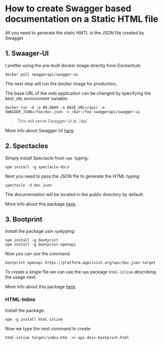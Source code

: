 # How to create Swagger based documentation on a Static HTML file

All you need to generate the static HMTL is the JSON file created by Swagger


## 1. Swaager-UI

I preffer using the pre-built docker image directly from Dockerhub:

```
docker pull swaggerapi/swagger-ui
```

The next step will run the docker image for production,

The base URL of the web application can be changed by specifying the `BASE_URL` environment variable:

```
docker run -d -p 80:8080 -e BASE_URL=/api/ -e SWAGGER_JSON=/foo/doc.json -v /bar:/foo swaggerapi/swagger-ui
```

> This will serve Swagger UI at ´/api´ . 

More info about Swagger-UI [here](https://github.com/swagger-api/swagger-ui).

## 2. Spectacles

Simply install Spectacle from `npm`  typing:

``` 
npm install -g spectacle-docs
```

Next you need to pass the JSON file to generate the HTML typing:

```
spectacle -d doc.json
```

The documentation will be located in the public directory by default.

More info about this package [here](https://github.com/sourcey/spectacle).


## 3. Bootprint

Install the package usin `npm`typing:

```
npm install -g bootprint
npm install -g bootprint-openapi
```

Now you can use the command 

```
bootprint openapi https://platform.appcivist.org/api/doc.json target
```

To create a single file we can use the `npm` package `html-inline` describing the usage next.



More info about this package [here](https://www.npmjs.com/package/bootprint-swagger).

### HTML-Inline

Install the package:

```
npm -g install html-inline
```

Now we type the next command to create

```
html-inline target/index.htm  >> api-docs-bootprint.html
```


